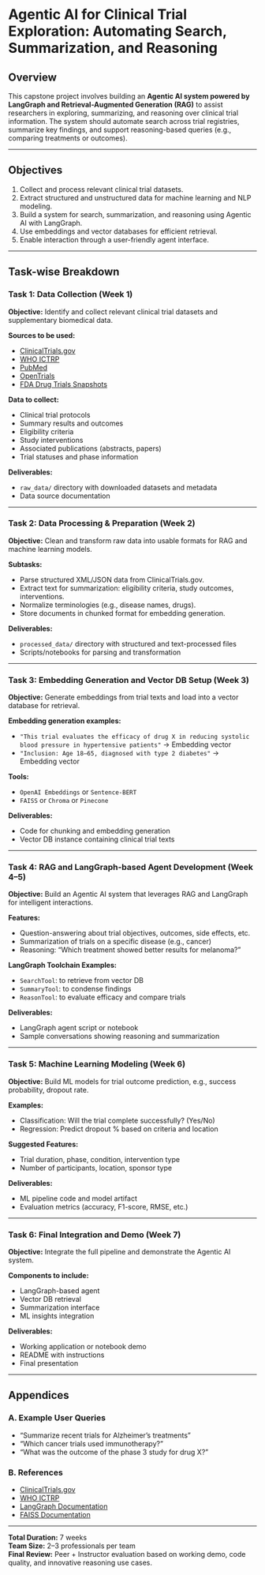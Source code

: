 
# Agentic AI for Clinical Trial Exploration: Automating Search, Summarization, and Reasoning

## Overview

This capstone project involves building an **Agentic AI system powered by LangGraph and Retrieval-Augmented Generation (RAG)** to assist researchers in exploring, summarizing, and reasoning over clinical trial information. The system should automate search across trial registries, summarize key findings, and support reasoning-based queries (e.g., comparing treatments or outcomes).

---

## Objectives

1. Collect and process relevant clinical trial datasets.
2. Extract structured and unstructured data for machine learning and NLP modeling.
3. Build a system for search, summarization, and reasoning using Agentic AI with LangGraph.
4. Use embeddings and vector databases for efficient retrieval.
5. Enable interaction through a user-friendly agent interface.

---

## Task-wise Breakdown

### **Task 1: Data Collection (Week 1)**

**Objective:** Identify and collect relevant clinical trial datasets and supplementary biomedical data.

**Sources to be used:**
- [ClinicalTrials.gov](https://clinicaltrials.gov)
- [WHO ICTRP](https://trialsearch.who.int/)
- [PubMed](https://pubmed.ncbi.nlm.nih.gov/)
- [OpenTrials](https://opentrials.net/)
- [FDA Drug Trials Snapshots](https://www.fda.gov/drugs/drug-approvals-and-databases/drug-trials-snapshots)

**Data to collect:**
- Clinical trial protocols
- Summary results and outcomes
- Eligibility criteria
- Study interventions
- Associated publications (abstracts, papers)
- Trial statuses and phase information

**Deliverables:**
- `raw_data/` directory with downloaded datasets and metadata
- Data source documentation

---

### **Task 2: Data Processing & Preparation (Week 2)**

**Objective:** Clean and transform raw data into usable formats for RAG and machine learning models.

**Subtasks:**
- Parse structured XML/JSON data from ClinicalTrials.gov.
- Extract text for summarization: eligibility criteria, study outcomes, interventions.
- Normalize terminologies (e.g., disease names, drugs).
- Store documents in chunked format for embedding generation.

**Deliverables:**
- `processed_data/` directory with structured and text-processed files
- Scripts/notebooks for parsing and transformation

---

### **Task 3: Embedding Generation and Vector DB Setup (Week 3)**

**Objective:** Generate embeddings from trial texts and load into a vector database for retrieval.

**Embedding generation examples:**
- `"This trial evaluates the efficacy of drug X in reducing systolic blood pressure in hypertensive patients"` → Embedding vector
- `"Inclusion: Age 18–65, diagnosed with type 2 diabetes"` → Embedding vector

**Tools:**
- `OpenAI Embeddings` or `Sentence-BERT`
- `FAISS` or `Chroma` or `Pinecone`

**Deliverables:**
- Code for chunking and embedding generation
- Vector DB instance containing clinical trial texts

---

### **Task 4: RAG and LangGraph-based Agent Development (Week 4–5)**

**Objective:** Build an Agentic AI system that leverages RAG and LangGraph for intelligent interactions.

**Features:**
- Question-answering about trial objectives, outcomes, side effects, etc.
- Summarization of trials on a specific disease (e.g., cancer)
- Reasoning: “Which treatment showed better results for melanoma?”

**LangGraph Toolchain Examples:**
- `SearchTool`: to retrieve from vector DB
- `SummaryTool`: to condense findings
- `ReasonTool`: to evaluate efficacy and compare trials

**Deliverables:**
- LangGraph agent script or notebook
- Sample conversations showing reasoning and summarization

---

### **Task 5: Machine Learning Modeling (Week 6)**

**Objective:** Build ML models for trial outcome prediction, e.g., success probability, dropout rate.

**Examples:**
- Classification: Will the trial complete successfully? (Yes/No)
- Regression: Predict dropout % based on criteria and location

**Suggested Features:**
- Trial duration, phase, condition, intervention type
- Number of participants, location, sponsor type

**Deliverables:**
- ML pipeline code and model artifact
- Evaluation metrics (accuracy, F1-score, RMSE, etc.)

---

### **Task 6: Final Integration and Demo (Week 7)**

**Objective:** Integrate the full pipeline and demonstrate the Agentic AI system.

**Components to include:**
- LangGraph-based agent
- Vector DB retrieval
- Summarization interface
- ML insights integration

**Deliverables:**
- Working application or notebook demo
- README with instructions
- Final presentation

---

## Appendices

### A. Example User Queries
- “Summarize recent trials for Alzheimer’s treatments”
- “Which cancer trials used immunotherapy?”
- “What was the outcome of the phase 3 study for drug X?”

### B. References
- [ClinicalTrials.gov](https://clinicaltrials.gov)
- [WHO ICTRP](https://trialsearch.who.int/)
- [LangGraph Documentation](https://docs.langchain.com/langgraph/)
- [FAISS Documentation](https://github.com/facebookresearch/faiss)

---

**Total Duration:** 7 weeks  
**Team Size:** 2–3 professionals per team  
**Final Review:** Peer + Instructor evaluation based on working demo, code quality, and innovative reasoning use cases.
